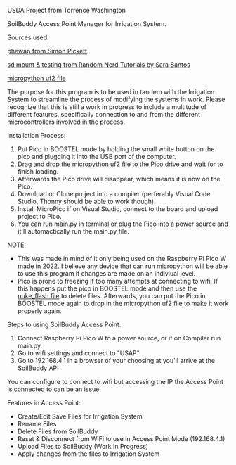 USDA Project from Torrence Washington 

SoilBuddy Access Point Manager for Irrigation System.

Sources used:

[phewap from Simon Pickett](https://github.com/simonprickett/phewap)

[sd mount & testing from Random Nerd Tutorials by Sara Santos](https://randomnerdtutorials.com/raspberry-pi-pico-microsd-card-micropython/)

[micropython uf2 file](https://micropython.org/download/RPI_PICO/)

The purpose for this program is to be used in tandem with the Irrigation System to streamline the process of modifying the systems in work. Please recognize that this is still a work in progress to include a multitude of different features, specifically connection to and from the different microcontrollers involved in the process.

Installation Process:
1. Put Pico in BOOSTEL mode by holding the small white button on the pico and plugging it into the USB port of the computer.
2. Drag and drop the micropython uf2 file to the Pico drive and wait for to finish loading.
3. Afterwards the Pico drive will disappear, which means it is now on the Pico.
4. Download or Clone project into a compiler (perferably Visual Code Studio, Thonny should be able to work though).
5. Install MicroPico if on Visual Studio, connect to the board and upload project to Pico.
6. You can run main.py in terminal or plug the Pico into a power source and it'll automactically run the main.py file. 

NOTE: 
* This was made in mind of it only being used on the Raspberry Pi Pico W made in 2022. I believe any device that can run micropython will be able to use this program if changes are made on an indiviual level.
* Pico is prone to freezing if too many attempts at connecting to wifi. If this happens put the pico in BOOSTEL mode and then use the [nuke_flash file](https://www.raspberrypi.com/documentation/microcontrollers/pico-series.html#resetting-flash-memory) to delete files. Afterwards, you can put the Pico in BOOSTEL mode again to drop in the micropython uf2 file to make it work properly again. 

Steps to using SoilBuddy Access Point:
 1. Connect Raspberry Pi Pico W to a power source, or if on Compiler run main.py.
 2. Go to wifi settings and connect to "USAP".
 3. Go to 192.168.4.1 in a browser of your choosing at you'll arrive at the SoilBuddy AP!

You can configure to connect to wifi but accessing the IP the Access Point is connected to can be an issue.

Features in Access Point:
* Create/Edit Save Files for Irrigation System
* Rename Files
* Delete Files from SoilBuddy
* Reset & Disconnect from WiFi to use in Access Point Mode (192.168.4.1)
* Upload Files to SoilBuddy (Work In Progress)
* Apply changes from the files to Irrigation System
